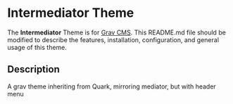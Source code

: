 # Intermediator Theme

The **Intermediator** Theme is for [Grav CMS](http://github.com/getgrav/grav).  This README.md file should be modified to describe the features, installation, configuration, and general usage of this theme.

## Description

A grav theme inheriting from Quark, mirroring mediator, but with header menu
